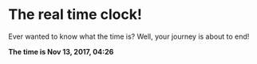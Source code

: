# The real time clock!

Ever wanted to know what the time is? Well, your journey is about to end!

**The time is Nov 13, 2017, 04:26**